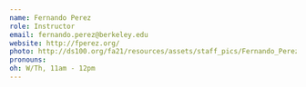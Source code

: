 ```yaml
---
name: Fernando Perez
role: Instructor
email: fernando.perez@berkeley.edu
website: http://fperez.org/
photo: http://ds100.org/fa21/resources/assets/staff_pics/Fernando_Perez.png
pronouns: 
oh: W/Th, 11am - 12pm
---
```


